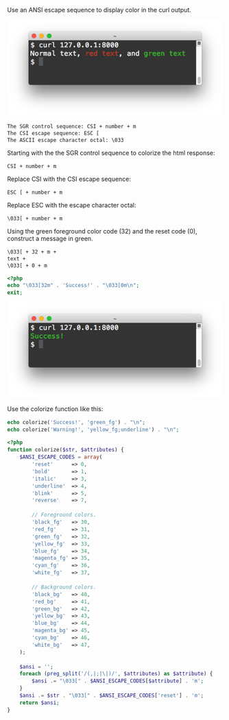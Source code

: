 Use an ANSI escape sequence to display color in the curl output.

<img alt="" src="/img/uploads/2018-07/colorized-curl-http-response.png" />

```
The SGR control sequence: CSI + number + m
The CSI escape sequence: ESC [
The ASCII escape character octal: \033
```

Starting with the the SGR control sequence to colorize the html response:
```
CSI + number + m
```

Replace CSI with the CSI escape sequence:
```
ESC [ + number + m
```

Replace ESC with the escape character octal:
```
\033[ + number + m
```

Using the green foreground color code (32) and the reset code (0), construct a message in green.

```
\033[ + 32 + m +
text +
\033[ + 0 + m
```

```php
<?php
echo "\033[32m" . 'Success!' . "\033[0m\n";
exit;
```

<img alt="" src="/img/uploads/2018-07/colorized-curl-http-success-response.png" />

Use the colorize function like this:

```php
echo colorize('Success!', 'green_fg') . "\n";
echo colorize('Warning!', 'yellow_fg;underline') . "\n";
```

```php
<?php
function colorize($str, $attributes) {
    $ANSI_ESCAPE_CODES = array(
        'reset'      => 0,
        'bold'       => 1,
        'italic'     => 3,
        'underline'  => 4,
        'blink'      => 5,
        'reverse'    => 7,

        // Foreground colors.
        'black_fg'   => 30,
        'red_fg'     => 31,
        'green_fg'   => 32,
        'yellow_fg'  => 33,
        'blue_fg'    => 34,
        'magenta_fg' => 35,
        'cyan_fg'    => 36,
        'white_fg'   => 37,

        // Background colors.
        'black_bg'   => 40,
        'red_bg'     => 41,
        'green_bg'   => 42,
        'yellow_bg'  => 43,
        'blue_bg'    => 44,
        'magenta_bg' => 45,
        'cyan_bg'    => 46,
        'white_bg'   => 47,
    );

    $ansi = '';
    foreach (preg_split('/(,|;|\|)/', $attributes) as $attribute) {
        $ansi .= "\033[" . $ANSI_ESCAPE_CODES[$attribute] . 'm';
    }
    $ansi .= $str . "\033[" . $ANSI_ESCAPE_CODES['reset'] . 'm';
    return $ansi;
}
```